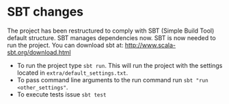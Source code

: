 # SBT changes

The project has been restructured to comply with SBT (Simple Build Tool) default structure.
SBT manages dependencies now.
SBT is now needed to run the project. You can download sbt at: http://www.scala-sbt.org/download.html
* To run the project type `sbt run`.
This will run the project with the settings located in `extra/default_settings.txt`.
* To pass command line arguments to the run command run `sbt "run <other_settings"`.
* To execute tests issue `sbt test`

